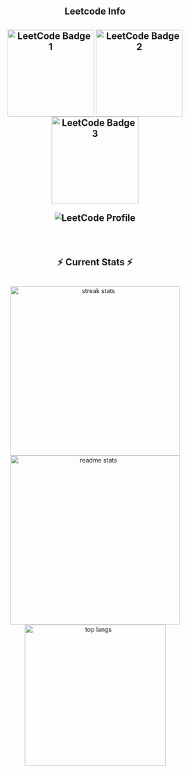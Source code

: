 <div align="center"> 
  
<!--   <h2>🐍 Contributions 🐍</h2>
  <img alt="snake eating my contributions" src="https://raw.githubusercontent.com/krishnasingh-28/krishnasingh-28/output/github-contribution-grid-snake.svg" />
</div> -->

<h2 align="center">Leetcode Info<h2>  
<p align="center">
  <a href="https://leetcode.com/krishnasingh_28/" target="_blank"><img align="center" src="https://assets.leetcode.com/static_assets/others/Introduction_to_Pandas.gif" alt="LeetCode Badge 1" height="200" width="200" /></a>
  <a href="https://leetcode.com/krishnasingh_28/" target="_blank"><img align="center" src="https://assets.leetcode.com/static_assets/others/2550.gif" alt="LeetCode Badge 2" height="200" width="200" /></a>
 <a href="https://leetcode.com/krishnasingh_28/" target="_blank"><img align="center" src="https://assets.leetcode.com/static_assets/others/lg25100.png" alt="LeetCode Badge 3" height="200" width="200" /></a>
 </p>
<p align="center">
  <img align="top" flex-grow="1" src="https://leetcard.jacoblin.cool/krishnasingh_28?theme=dark&font=Nunito&ext=heatmap" alt="LeetCode Profile" />  
</p>

<br/>
  <h2 align="center">⚡ Current Stats ⚡</h2>
<br>
<div align=center>
  <img width=390 src="https://streak-stats.demolab.com/?user=nishant-Tiwari24&count_private=true&theme=react&border_radius=10" alt="streak stats"/>
  <img width=390 src="https://github-readme-stats.vercel.app/api?username=krishnasingh-28&show_icons=true&theme=react&rank_icon=github&border_radius=10" alt="readme stats" />
  <img width=325 align="center" src="https://github-readme-stats.vercel.app/api/top-langs/?username=krishnasingh-28&hide=HTML&langs_count=8&layout=compact&theme=react&border_radius=10&size_weight=0.5&count_weight=0.5&exclude_repo=github-readme-stats" alt="top langs" />
</div>

<br/>

<br/><br/>

